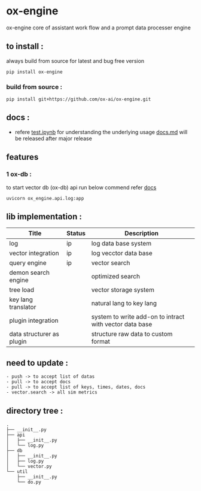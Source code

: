 # ox-engine

ox-engine core of assistant work flow and a prompt data processer engine

## to install :

always build from source for latest and bug free version

```
pip install ox-engine
```

### build from source :

```
pip install git+https://github.com/ox-ai/ox-engine.git
```

## docs :

- refere [test.ipynb](./test.ipynb) for understanding the underlying usage [docs.md](./docs/docs.md) will be released after major release

## features

### 1 ox-db :

to start vector db (ox-db) api run below commend refer [docs](./docs/api.log.md)

```
uvicorn ox_engine.api.log:app
```

## lib implementation :

| Title                     | Status | Description                                             |
| ------------------------- | ------ | ------------------------------------------------------- |
| log                       | ip     | log data base system                                    |
| vector integration        | ip     | log vecctor data base                                   |
| query engine              | ip     | vector search                                           |
| demon search engine       |        | optimized search                                        |
| tree load                 |        | vector storage system                                   |
| key lang translator       |        | natural lang to key lang                                |
| plugin integration        |        | system to write add-on to intract with vector data base |
| data structurer as plugin |        | structure raw data to custom format                     |

## need to update :

    - push -> to accept list of datas
    - pull -> to accept docs
    - pull -> to accept list of keys, times, dates, docs
    - vector.search -> all sim metrics

## directory tree :

```tree
.
├── __init__.py
├── api
│   ├── __init__.py
│   └── log.py
├── db
│   ├── __init__.py
│   ├── log.py
│   └── vector.py
└── util
    ├── __init__.py
    └── do.py
```
